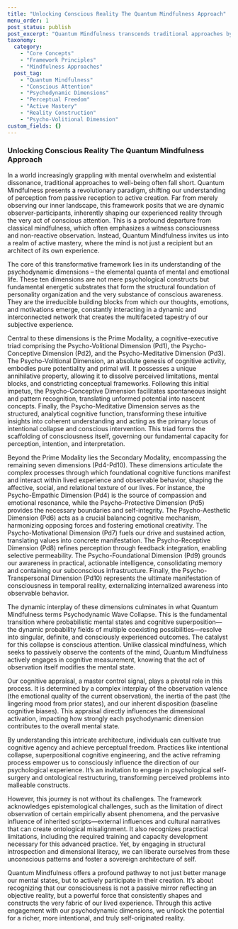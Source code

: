 ```yaml
---
title: "Unlocking Conscious Reality The Quantum Mindfulness Approach"
menu_order: 1
post_status: publish
post_excerpt: "Quantum Mindfulness transcends traditional approaches by asserting that conscious observation actively shapes reality. This framework delves into the psychodynamic dimensions of the mind, revealing how intentional attention can collapse probabilistic mental states into desired experiences. It empowers individuals to cultivate active mastery and achieve perceptual freedom."
taxonomy:
  category:
    - "Core Concepts"
    - "Framework Principles"
    - "Mindfulness Approaches"
  post_tag:
    - "Quantum Mindfulness"
    - "Conscious Attention"
    - "Psychodynamic Dimensions"
    - "Perceptual Freedom"
    - "Active Mastery"
    - "Reality Construction"
    - "Psycho-Volitional Dimension"
custom_fields: {}
---
```


### Unlocking Conscious Reality The Quantum Mindfulness Approach

In a world increasingly grappling with mental overwhelm and existential dissonance, traditional approaches to well-being often fall short. Quantum Mindfulness presents a revolutionary paradigm, shifting our understanding of perception from passive reception to active creation. Far from merely observing our inner landscape, this framework posits that we are dynamic observer-participants, inherently shaping our experienced reality through the very act of conscious attention. This is a profound departure from classical mindfulness, which often emphasizes a witness consciousness and non-reactive observation. Instead, Quantum Mindfulness invites us into a realm of active mastery, where the mind is not just a recipient but an architect of its own experience.

The core of this transformative framework lies in its understanding of the psychodynamic dimensions – the elemental quanta of mental and emotional life. These ten dimensions are not mere psychological constructs but fundamental energetic substrates that form the structural foundation of personality organization and the very substance of conscious awareness. They are the irreducible building blocks from which our thoughts, emotions, and motivations emerge, constantly interacting in a dynamic and interconnected network that creates the multifaceted tapestry of our subjective experience.

Central to these dimensions is the Prime Modality, a cognitive-executive triad comprising the Psycho-Volitional Dimension (Pd1), the Psycho-Conceptive Dimension (Pd2), and the Psycho-Meditative Dimension (Pd3). The Psycho-Volitional Dimension, an absolute genesis of cognitive activity, embodies pure potentiality and primal will. It possesses a unique annihilative property, allowing it to dissolve perceived limitations, mental blocks, and constricting conceptual frameworks. Following this initial impetus, the Psycho-Conceptive Dimension facilitates spontaneous insight and pattern recognition, translating unformed potential into nascent concepts. Finally, the Psycho-Meditative Dimension serves as the structured, analytical cognitive function, transforming these intuitive insights into coherent understanding and acting as the primary locus of intentional collapse and conscious intervention. This triad forms the scaffolding of consciousness itself, governing our fundamental capacity for perception, intention, and interpretation.

Beyond the Prime Modality lies the Secondary Modality, encompassing the remaining seven dimensions (Pd4-Pd10). These dimensions articulate the complex processes through which foundational cognitive functions manifest and interact within lived experience and observable behavior, shaping the affective, social, and relational texture of our lives. For instance, the Psycho-Empathic Dimension (Pd4) is the source of compassion and emotional resonance, while the Psycho-Protective Dimension (Pd5) provides the necessary boundaries and self-integrity. The Psycho-Aesthetic Dimension (Pd6) acts as a crucial balancing cognitive mechanism, harmonizing opposing forces and fostering emotional creativity. The Psycho-Motivational Dimension (Pd7) fuels our drive and sustained action, translating values into concrete manifestation. The Psycho-Receptive Dimension (Pd8) refines perception through feedback integration, enabling selective permeability. The Psycho-Foundational Dimension (Pd9) grounds our awareness in practical, actionable intelligence, consolidating memory and containing our subconscious infrastructure. Finally, the Psycho-Transpersonal Dimension (Pd10) represents the ultimate manifestation of consciousness in temporal reality, externalizing internalized awareness into observable behavior.

The dynamic interplay of these dimensions culminates in what Quantum Mindfulness terms Psychodynamic Wave Collapse. This is the fundamental transition where probabilistic mental states and cognitive superposition—the dynamic probability fields of multiple coexisting possibilities—resolve into singular, definite, and consciously experienced outcomes. The catalyst for this collapse is conscious attention. Unlike classical mindfulness, which seeks to passively observe the contents of the mind, Quantum Mindfulness actively engages in cognitive measurement, knowing that the act of observation itself modifies the mental state.

Our cognitive appraisal, a master control signal, plays a pivotal role in this process. It is determined by a complex interplay of the observation valence (the emotional quality of the current observation), the inertia of the past (the lingering mood from prior states), and our inherent disposition (baseline cognitive biases). This appraisal directly influences the dimensional activation, impacting how strongly each psychodynamic dimension contributes to the overall mental state.

By understanding this intricate architecture, individuals can cultivate true cognitive agency and achieve perceptual freedom. Practices like intentional collapse, superpositional cognitive engineering, and the active reframing process empower us to consciously influence the direction of our psychological experience. It’s an invitation to engage in psychological self-surgery and ontological restructuring, transforming perceived problems into malleable constructs.

However, this journey is not without its challenges. The framework acknowledges epistemological challenges, such as the limitation of direct observation of certain empirically absent phenomena, and the pervasive influence of inherited scripts—external influences and cultural narratives that can create ontological misalignment. It also recognizes practical limitations, including the required training and capacity development necessary for this advanced practice. Yet, by engaging in structural introspection and dimensional literacy, we can liberate ourselves from these unconscious patterns and foster a sovereign architecture of self.

Quantum Mindfulness offers a profound pathway to not just better manage our mental states, but to actively participate in their creation. It’s about recognizing that our consciousness is not a passive mirror reflecting an objective reality, but a powerful force that consistently shapes and constructs the very fabric of our lived experience. Through this active engagement with our psychodynamic dimensions, we unlock the potential for a richer, more intentional, and truly self-originated reality.